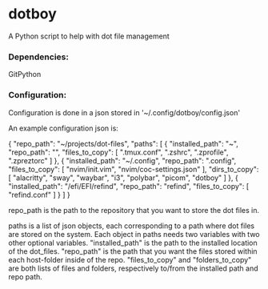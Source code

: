 # dotboy

A Python script to help with dot file management

### Dependencies:

GitPython

### Configuration:

Configuration is done in a json stored in '~/.config/dotboy/config.json'

An example configuration json is:

{
  "repo_path": "~/projects/dot-files",
  "paths": [
    {
      "installed_path": "~",
      "repo_path": "",
      "files_to_copy": [
        ".tmux.conf",
        ".zshrc",
        ".zprofile",
        ".zpreztorc"
      ]
    },
    {
      "installed_path": "~/.config",
      "repo_path": ".config",
      "files_to_copy": [
        "nvim/init.vim",
        "nvim/coc-settings.json"
      ],
      "dirs_to_copy": [
        "alacritty",
        "sway",
        "waybar",
        "i3",
        "polybar",
        "picom",
        "dotboy"
      ]
    },
    {
      "installed_path": "/efi/EFI/refind",
      "repo_path": "refind",
      "files_to_copy": [
        "refind.conf"
      ]
    }
  ]
}

repo_path is the path to the repository that you want to store the dot files in.

paths is a list of json objects, each corresponding to a path where dot files
are stored on the system. Each object in paths needs two variables with two
other optional variables.
"installed_path" is the path to the installed location of the dot_files.
"repo_path" is the path that you want the files stored within each host-folder
inside of the repo.
"files_to_copy" and "folders_to_copy" are both lists of files and folders,
respectively to/from the installed path and repo path.
